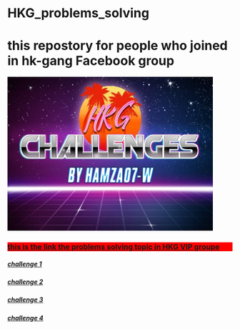 # HKG_problems_solving

<h1 style=style="background-color:Tomato;">this repostory for people who joined in hk-gang Facebook group</h1>
<img src="hkch.jpg" alt="Flowers in Chania" width="460" height="345">
<h3 style="background-color:red;"><a href="https://www.facebook.com/groups/567606260528157/post_tags/?post_tag_id=756503178305130"> this is the link the problems solving topic in HKG VIP groupe</a></p>
<h5><a href="https://cutt.ly/blwo8FK">challenge 1</a></h5>
<h5><a href="https://cutt.ly/3lwpP3z">challenge 2</a></h5>
<h5><a href="https://cutt.ly/clwp8J9">challenge 3</a></h5>
<h5><a href="https://cutt.ly/clwaq4I">challenge 4</a></h5>
